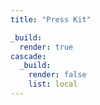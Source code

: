 ```yaml
---
title: "Press Kit"

_build:
  render: true
cascade:
  _build:
    render: false
    list: local
---
```

